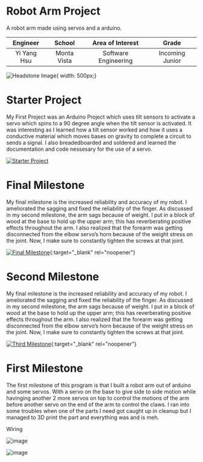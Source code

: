 # Robot Arm Project
A robot arm made using servos and a arduino.

| **Engineer** | **School** | **Area of Interest** | **Grade** |
|:--:|:--:|:--:|:--:|
| Yi Yang Hsu | Monta Vista | Software Engineering | Incoming Junior

![Headstone Image](https://lh3.googleusercontent.com/pw/AM-JKLXysOBkOESotPYS05-Olmgc3HEteCySzUPQ-FgDP_vDeZr1e4Q2ZG--OfiP1qNANj3DTfY75-ocJwwii1MuN0SCYBX76sCUTyuxIFN9czCwtOFfxKTyHyXiSByTk2yIHEzXsUMraTjmYrpFoI2vOno=s903-no?authuser=0){ width: 500px;}

# Starter Project
  
My First Project was an Arduino Project which uses tilt sensors to activate a servo which spins to a 90 degree angle when the tilt sensor is activated. It was interesting as I learned how a tilt sensor worked and how it uses a conductive material which moves bases on gravity to complete a circuit to sends a signal. I also breadedboarded and soldered and learned the documentation and code nessesary for the use of a servo.

[![Starter Project](https://i3.ytimg.com/vi/Dk8wo_IOyVo/maxresdefault.jpg)](https://www.youtube.com/watch?v=Dk8wo_IOyVo "Starter Project")

# Final Milestone
My final milestone is the increased reliability and accuracy of my robot. I ameliorated the sagging and fixed the reliability of the finger. As discussed in my second milestone, the arm sags because of weight. I put in a block of wood at the base to hold up the upper arm; this has reverberating positive effects throughout the arm. I also realized that the forearm was getting disconnected from the elbow servo’s horn because of the weight stress on the joint. Now, I make sure to constantly tighten the screws at that joint. 

[![Final Milestone](https://res.cloudinary.com/marcomontalbano/image/upload/v1612573869/video_to_markdown/images/youtube--F7M7imOVGug-c05b58ac6eb4c4700831b2b3070cd403.jpg )](https://www.youtube.com/watch?v=F7M7imOVGug&feature=emb_logo "Final Milestone"){:target="_blank" rel="noopener"}

# Second Milestone
My final milestone is the increased reliability and accuracy of my robot. I ameliorated the sagging and fixed the reliability of the finger. As discussed in my second milestone, the arm sags because of weight. I put in a block of wood at the base to hold up the upper arm; this has reverberating positive effects throughout the arm. I also realized that the forearm was getting disconnected from the elbow servo’s horn because of the weight stress on the joint. Now, I make sure to constantly tighten the screws at that joint.

[![Third Milestone](https://res.cloudinary.com/marcomontalbano/image/upload/v1612574014/video_to_markdown/images/youtube--y3VAmNlER5Y-c05b58ac6eb4c4700831b2b3070cd403.jpg)](https://www.youtube.com/watch?v=y3VAmNlER5Y&feature=emb_logo "Second Milestone"){:target="_blank" rel="noopener"}


# First Milestone
  
The first milestone of this program is that I built a robot arm out of arduino and some servos. With a servo on the base to give side to side motion while havinging another 2 more servos on top to control the motions of the arm before another servo on the end of the arm to control the claws. I ran into some troubles when one of the parts I need got caught up in cleanup but I managed to 3D print the part and everything was and is meh.

Wiring


![image](https://user-images.githubusercontent.com/45927105/175667853-95773154-0c41-441c-b991-e8bc25e07238.png)

![image](https://user-images.githubusercontent.com/45927105/175667898-16f17b63-f2bf-455d-866a-3caa14ab31fb.png)
